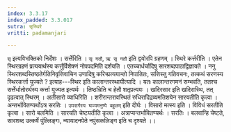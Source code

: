 ```yaml
---
index: 3.3.17
index_padded: 3.3.017
sutra: सृस्थिरे
vritti: padamanjari

---
```

`सृ` इत्यविभक्तिको निर्देशः । सर्त्तेरिति । `सृ गतौ`, `ऋ सृ गतौ` इति द्वयोरपि ग्रहणम् । स्थिरे कर्त्तरीति । एतेन स्थिरग्रहणं प्रत्ययार्थस्य कर्त्तुर्विशेषणं नोपपदमिति दर्शयति । एतच्चार्धर्चादिषु सारशब्दपाठाद्विज्ञायते । ननु स्थिरशब्दस्तिष्ठतेर्गतिनिवृत्तिवाचिन उणादिषु करिच्प्रत्ययान्तो निपातितः, सत्तिस्तु गतिवचनः, तत्कथं सरणस्य स्थिरकर्त्ता युज्यते ? इत्याह---स्थिर इति कालान्तरस्थायीत्यादि । यतः कालान्तरगमनं सम्भवति, ततश्च सर्त्तेर्धातोरर्थस्य कर्त्ता युज्यत इत्यर्थः । तिष्ठन्निति च हेतौ शतृप्रत्ययः । खदिरसार इति खदिरास्थि, तत् दृढत्वात् स्थिरम् । अतीसारो व्याधिरिति । शरीरान्तरावस्थितं रुधिरादिद्रव्यमतिशयेन सारयतीति कृत्वा । अन्तर्भावितण्यर्थोऽत्र सरतिः । `उपसर्गस्य घञ्यमनुष्ये बहुलम्` इति दीर्घः । विसारो मत्स्य इति । विविधं सरतीति कृत्वा । सारो बलमिति । सारयति चेष्टयतीति कृत्वा । अत्राप्यन्तर्भावितण्यर्थः । सरतिः । बलवान्हि चेष्टते, सारशब्द उत्कर्षे पुंल्लिङ्गः, न्यायादनपेते नपुंसकलिङ्ग इति च दृश्यते ।।